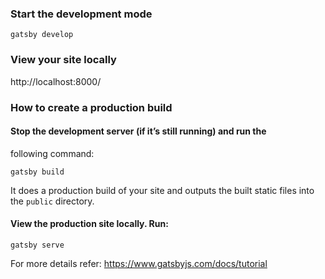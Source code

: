 
### Start the development mode
```shell script
gatsby develop
```

### View your site locally
http://localhost:8000/

### How to create a production build

#### Stop the development server (if it’s still running) and run the 
following command:
```shell script
gatsby build
```
It does a production build of your site and outputs the built static files into the `public` directory.

#### View the production site locally. Run:
```shell script
gatsby serve
```

For more details refer: https://www.gatsbyjs.com/docs/tutorial
